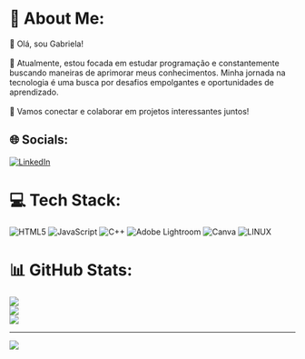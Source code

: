 # 💫 About Me:
👋 Olá, sou Gabriela!<br><br>🌱 Atualmente, estou focada em estudar programação e constantemente buscando maneiras de aprimorar meus conhecimentos. Minha jornada na tecnologia é uma busca por desafios empolgantes e oportunidades de aprendizado.<br><br>🔗 Vamos conectar e colaborar em projetos interessantes juntos! <br>


## 🌐 Socials:
[![LinkedIn](https://img.shields.io/badge/LinkedIn-%230077B5.svg?logo=linkedin&logoColor=white)](https://www.linkedin.com/in/atyla-gabriela-da-silva-a0a7ab274/) 

# 💻 Tech Stack:
![HTML5](https://img.shields.io/badge/html5-%23E34F26.svg?style=plastic&logo=html5&logoColor=white) ![JavaScript](https://img.shields.io/badge/javascript-%23323330.svg?style=plastic&logo=javascript&logoColor=%23F7DF1E) ![C++](https://img.shields.io/badge/c++-%2300599C.svg?style=plastic&logo=c%2B%2B&logoColor=white) ![Adobe Lightroom](https://img.shields.io/badge/Adobe%20Lightroom-31A8FF.svg?style=plastic&logo=Adobe%20Lightroom&logoColor=white) ![Canva](https://img.shields.io/badge/Canva-%2300C4CC.svg?style=plastic&logo=Canva&logoColor=white) ![LINUX](https://img.shields.io/badge/Linux-FCC624?style=plastic&logo=linux&logoColor=black)
# 📊 GitHub Stats:
![](https://github-readme-stats.vercel.app/api?username=gabipalgunss&theme=shades-of-purple&hide_border=false&include_all_commits=false&count_private=false)<br/>
![](https://github-readme-streak-stats.herokuapp.com/?user=gabipalgunss&theme=shades-of-purple&hide_border=false)<br/>
![](https://github-readme-stats.vercel.app/api/top-langs/?username=gabipalgunss&theme=shades-of-purple&hide_border=false&include_all_commits=false&count_private=false&layout=compact)

---
[![](https://visitcount.itsvg.in/api?id=gabipalgunss&icon=0&color=0)](https://visitcount.itsvg.in)

<!-- Proudly created with GPRM ( https://gprm.itsvg.in ) -->
